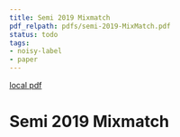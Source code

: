 ```yaml
---
title: Semi 2019 Mixmatch
pdf_relpath: pdfs/semi-2019-MixMatch.pdf
status: todo
tags:
- noisy-label
- paper
---
```


[local pdf](../../../pdfs/semi-2019-MixMatch.pdf)

# Semi 2019 Mixmatch
